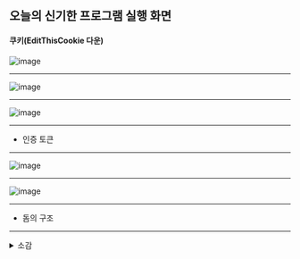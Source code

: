 오늘의 신기한 프로그램 실행 화면
-

#### 쿠키(EditThisCookie 다운)

![image](https://github.com/user-attachments/assets/ff7a664a-6a9c-416c-a411-decead790f97)


---


![image](https://github.com/user-attachments/assets/f9dd3452-8683-4874-b165-affacff8325e)

---

![image](https://github.com/user-attachments/assets/86d9f4dd-6f36-4691-8430-e076dd61db86)

---

- 인증 토큰

---

![image](https://github.com/user-attachments/assets/5c981d2f-5d4d-4cb8-952d-6134091c040a)

---

![image](https://github.com/user-attachments/assets/3b381c49-14da-4f1b-acc2-1a49d6aea725)

---

- 돔의 구조

---

<details>

<summary>소감</summary>

아직 이해 하나도 못함.
수업이 나가면 나갈 수록 점점 이해가 안된다.

</details>
